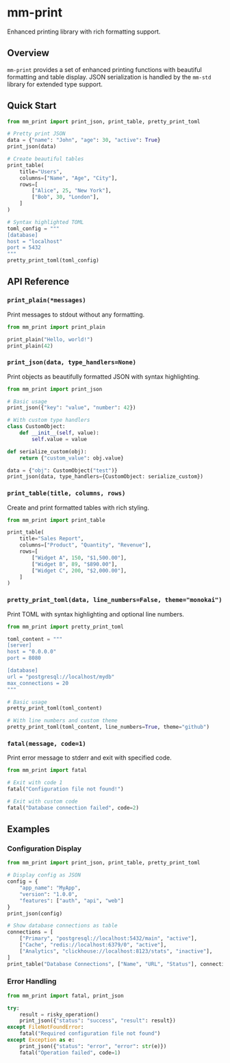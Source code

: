# mm-print

Enhanced printing library with rich formatting support.

## Overview

`mm-print` provides a set of enhanced printing functions with beautiful formatting and table display. JSON serialization is handled by the `mm-std` library for extended type support.

## Quick Start

```python
from mm_print import print_json, print_table, pretty_print_toml

# Pretty print JSON
data = {"name": "John", "age": 30, "active": True}
print_json(data)

# Create beautiful tables
print_table(
    title="Users",
    columns=["Name", "Age", "City"],
    rows=[
        ["Alice", 25, "New York"],
        ["Bob", 30, "London"],
    ]
)

# Syntax highlighted TOML
toml_config = """
[database]
host = "localhost"
port = 5432
"""
pretty_print_toml(toml_config)
```

## API Reference

### `print_plain(*messages)`

Print messages to stdout without any formatting.

```python
from mm_print import print_plain

print_plain("Hello, world!")
print_plain(42)
```

### `print_json(data, type_handlers=None)`

Print objects as beautifully formatted JSON with syntax highlighting.

```python
from mm_print import print_json

# Basic usage
print_json({"key": "value", "number": 42})

# With custom type handlers
class CustomObject:
    def __init__(self, value):
        self.value = value

def serialize_custom(obj):
    return {"custom_value": obj.value}

data = {"obj": CustomObject("test")}
print_json(data, type_handlers={CustomObject: serialize_custom})
```

### `print_table(title, columns, rows)`

Create and print formatted tables with rich styling.

```python
from mm_print import print_table

print_table(
    title="Sales Report",
    columns=["Product", "Quantity", "Revenue"],
    rows=[
        ["Widget A", 150, "$1,500.00"],
        ["Widget B", 89, "$890.00"],
        ["Widget C", 200, "$2,000.00"],
    ]
)
```

### `pretty_print_toml(data, line_numbers=False, theme="monokai")`

Print TOML with syntax highlighting and optional line numbers.

```python
from mm_print import pretty_print_toml

toml_content = """
[server]
host = "0.0.0.0"
port = 8080

[database]
url = "postgresql://localhost/mydb"
max_connections = 20
"""

# Basic usage
pretty_print_toml(toml_content)

# With line numbers and custom theme
pretty_print_toml(toml_content, line_numbers=True, theme="github")
```

### `fatal(message, code=1)`

Print error message to stderr and exit with specified code.

```python
from mm_print import fatal

# Exit with code 1
fatal("Configuration file not found!")

# Exit with custom code
fatal("Database connection failed", code=2)
```

## Examples

### Configuration Display
```python
from mm_print import print_json, print_table, pretty_print_toml

# Display config as JSON
config = {
    "app_name": "MyApp",
    "version": "1.0.0",
    "features": ["auth", "api", "web"]
}
print_json(config)

# Show database connections as table
connections = [
    ["Primary", "postgresql://localhost:5432/main", "active"],
    ["Cache", "redis://localhost:6379/0", "active"],
    ["Analytics", "clickhouse://localhost:8123/stats", "inactive"],
]
print_table("Database Connections", ["Name", "URL", "Status"], connections)
```

### Error Handling
```python
from mm_print import fatal, print_json

try:
    result = risky_operation()
    print_json({"status": "success", "result": result})
except FileNotFoundError:
    fatal("Required configuration file not found")
except Exception as e:
    print_json({"status": "error", "error": str(e)})
    fatal("Operation failed", code=1)
```
